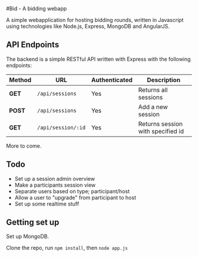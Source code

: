 #Bid - A bidding webapp

A simple webapplication for hosting bidding rounds, written in Javascript using technologies like
Node.js, Express, MongoDB and AngularJS.

## API Endpoints

The backend is a simple RESTful API written with Express with the following endpoints:

|Method     |URL                    |Authenticated      |Description            |
|-----------|-----------------------|-------------------|-----------------------|
|**GET**    |`/api/sessions`        |Yes                |Returns all sessions   |
|**POST**   |`/api/sessions`        |Yes                |Add a new session      |
|**GET**    |`/api/session/:id`     |Yes                |Returns session with specified id|


More to come.

## Todo
* Set up a session admin overview
* Make a participants session view
* Separate users based on type; participant/host
* Allow a user to "upgrade" from participant to host
* Set up some realtime stuff

## Getting set up

Set up MongoDB.

Clone the repo, run `npm install`, then `node app.js`
